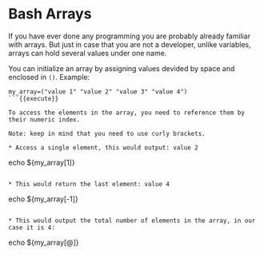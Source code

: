 # Bash Arrays

If you have ever done any programming you are probably already familiar with arrays. But just in case that you are not a developer, unlike variables, arrays can hold several values under one name.

You can initialize an array by assigning values devided by space and enclosed in `()`. Example:

```
my_array=("value 1" "value 2" "value 3" "value 4")
```{{execute}}

To access the elements in the array, you need to reference them by their numeric index.

Note: keep in mind that you need to use curly brackets.

* Access a single element, this would output: value 2
```
echo ${my_array[1]}
```{{execute}}

* This would return the last element: value 4
```
echo ${my_array[-1]}
```{{execute}}

* This would output the total number of elements in the array, in our case it is 4:
```
echo ${my_array[@]}
```{{execute}}